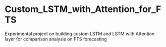 # Custom_LSTM_with_Attention_for_FTS
Experimental project on building custom LSTM and LSTM with Attention layer for comparison analysis on FTS forecasting
